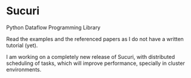# Sucuri
Python Dataflow Programming Library

Read the examples and the referenced papers as I do not have a written tutorial (yet).

I am working on a completely new release of Sucuri, with distributed scheduling of tasks, which will improve performance, specially in cluster environments.
